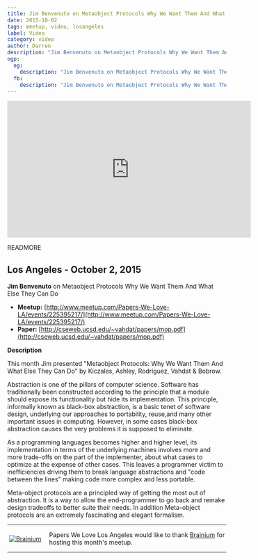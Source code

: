 ```yaml
---
title: Jim Benvenuto on Metaobject Protocols Why We Want Them And What Else They Can Do
date: 2015-10-02
tags: meetup, video, losangeles
label: Video
category: video
author: Darren
description: "Jim Benvenuto on Metaobject Protocols Why We Want Them And What Else They Can Do"
ogp:
  og:
    description: "Jim Benvenuto on Metaobject Protocols Why We Want Them And What Else They Can Do"
  fb:
    description: "Jim Benvenuto on Metaobject Protocols Why We Want Them And What Else They Can Do"
---
```


<iframe class="video" width="560" height="315" src="https://www.youtube.com/embed/SurLTjq53Og" frameborder="0" allowfullscreen></iframe>

READMORE

## Los Angeles - October 2, 2015

**Jim Benvenuto** on Metaobject Protocols Why We Want Them And What Else They Can Do

* **Meetup:** [http://www.meetup.com/Papers-We-Love-LA/events/225395217/](http://www.meetup.com/Papers-We-Love-LA/events/225395217/)
* **Paper:** [http://cseweb.ucsd.edu/~vahdat/papers/mop.pdf](http://cseweb.ucsd.edu/~vahdat/papers/mop.pdf)

**Description**

This month Jim presented "Metaobject Protocols: Why We Want Them And What Else They Can Do" by Kiczales, Ashley, Rodriguez, Vahdat & Bobrow.

Abstraction is one of the pillars of computer science. Software has traditionally been constructed according to the principle that a module should expose its functionality but hide its implementation. This principle, informally known as black-box abstraction, is a basic tenet of software design, underlying our approaches to portability, reuse,and many other important issues in computing. However, in some cases black-box abstraction causes the very problems it is supposed to eliminate.

As a programming languages becomes higher and higher level, its implementation in terms of the underlying machines involves more and more trade-offs on the part of the implementer, about what cases to optimize at the expense of other cases. This leaves a programmer victim to inefficiencies driving them to break language abstractions and "code between the lines" making code more complex and less portable.

Meta-object protocols are a principled way of getting the most out of abstraction. It is a way to allow the end-programmer to go back and remake design tradeoffs to better suite their needs. In addition Meta-object protocols are an extremely fascinating and elegant formalism.

---

<p style="display: flex; flex-direction: row; justify-content: center; align-items: center;">
<a href="https://www.brainiumstudios.com/"><img src="http://www.brainiumstudios.com/wp-content/uploads/2014/02/Logo.png" alt="Brainium" title="Brainium" style="padding: .3em; margin: 0 1em 0 0;"></a> <span style="flex: 1;">Papers We Love Los Angeles would like to thank <a href="http://www.brainiumstudios.com">Brainium</a> for hosting this month's meetup.</span>
</p>

---
